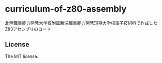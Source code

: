 # curriculum-of-z80-assembly

北陸職業能力開発大学校附属新潟職業能力開発短期大学校電子技術科で作成したZ80アセンブリのコード

## License

The MIT license.
